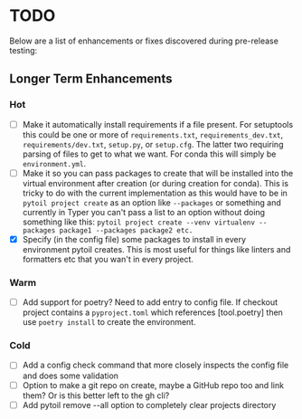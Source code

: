 # TODO

Below are a list of enhancements or fixes discovered during pre-release testing:

## Longer Term Enhancements

### Hot

- [ ] Make it automatically install requirements if a file present. For setuptools this could be one or more of `requirements.txt`, `requirements_dev.txt`, `requirements/dev.txt`, `setup.py`, or `setup.cfg`. The latter two requiring parsing of files to get to what we want. For conda this will simply be `environment.yml`.
- [ ] Make it so you can pass packages to create that will be installed into the virtual environment after creation (or during creation for conda). This is tricky to do with the current implementation as this would have to be in `pytoil project create` as an option like `--packages` or something and currently in Typer you can't pass a list to an option without doing something like this: `pytoil project create --venv virtualenv --packages package1 --packages package2 etc.`
- [x] Specify (in the config file) some packages to install in every environment pytoil creates. This is most useful for things like linters and formatters etc that you wan't in every project.

### Warm

- [ ] Add support for poetry? Need to add entry to config file. If checkout project contains a `pyproject.toml` which references [tool.poetry] then use `poetry install` to create the environment.

### Cold

- [ ] Add a config check command that more closely inspects the config file and does some validation
- [ ] Option to make a git repo on create, maybe a GitHub repo too and link them? Or is this better left to the gh cli?
- [ ] Add pytoil remove --all option to completely clear projects directory
